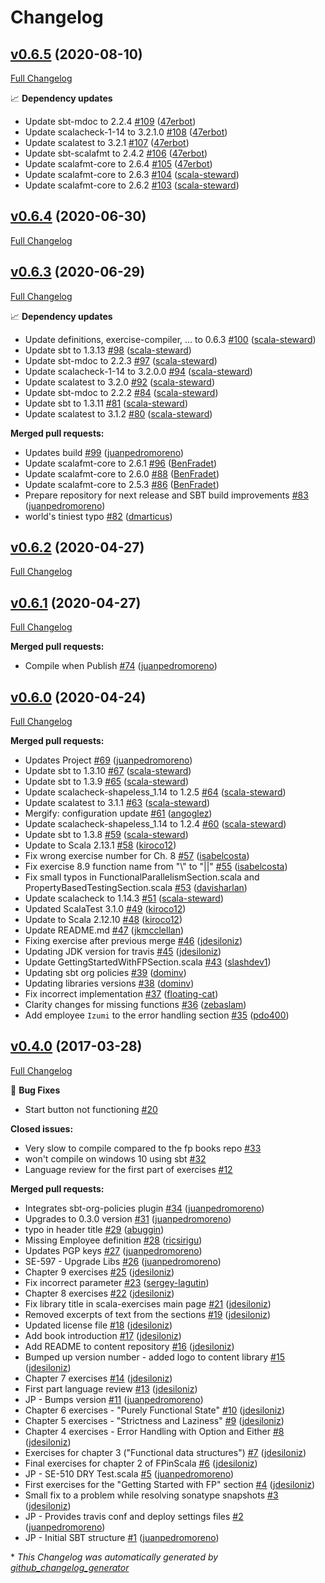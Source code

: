# Changelog

## [v0.6.5](https://github.com/scala-exercises/exercises-fpinscala/tree/v0.6.5) (2020-08-10)

[Full Changelog](https://github.com/scala-exercises/exercises-fpinscala/compare/v0.6.4...v0.6.5)

📈 **Dependency updates**

- Update sbt-mdoc to 2.2.4 [\#109](https://github.com/scala-exercises/exercises-fpinscala/pull/109) ([47erbot](https://github.com/47erbot))
- Update scalacheck-1-14 to 3.2.1.0 [\#108](https://github.com/scala-exercises/exercises-fpinscala/pull/108) ([47erbot](https://github.com/47erbot))
- Update scalatest to 3.2.1 [\#107](https://github.com/scala-exercises/exercises-fpinscala/pull/107) ([47erbot](https://github.com/47erbot))
- Update sbt-scalafmt to 2.4.2 [\#106](https://github.com/scala-exercises/exercises-fpinscala/pull/106) ([47erbot](https://github.com/47erbot))
- Update scalafmt-core to 2.6.4 [\#105](https://github.com/scala-exercises/exercises-fpinscala/pull/105) ([47erbot](https://github.com/47erbot))
- Update scalafmt-core to 2.6.3 [\#104](https://github.com/scala-exercises/exercises-fpinscala/pull/104) ([scala-steward](https://github.com/scala-steward))
- Update scalafmt-core to 2.6.2 [\#103](https://github.com/scala-exercises/exercises-fpinscala/pull/103) ([scala-steward](https://github.com/scala-steward))

## [v0.6.4](https://github.com/scala-exercises/exercises-fpinscala/tree/v0.6.4) (2020-06-30)

[Full Changelog](https://github.com/scala-exercises/exercises-fpinscala/compare/v0.6.3...v0.6.4)

## [v0.6.3](https://github.com/scala-exercises/exercises-fpinscala/tree/v0.6.3) (2020-06-29)

[Full Changelog](https://github.com/scala-exercises/exercises-fpinscala/compare/v0.6.2...v0.6.3)

📈 **Dependency updates**

- Update definitions, exercise-compiler, ... to 0.6.3 [\#100](https://github.com/scala-exercises/exercises-fpinscala/pull/100) ([scala-steward](https://github.com/scala-steward))
- Update sbt to 1.3.13 [\#98](https://github.com/scala-exercises/exercises-fpinscala/pull/98) ([scala-steward](https://github.com/scala-steward))
- Update sbt-mdoc to 2.2.3 [\#97](https://github.com/scala-exercises/exercises-fpinscala/pull/97) ([scala-steward](https://github.com/scala-steward))
- Update scalacheck-1-14 to 3.2.0.0 [\#94](https://github.com/scala-exercises/exercises-fpinscala/pull/94) ([scala-steward](https://github.com/scala-steward))
- Update scalatest to 3.2.0 [\#92](https://github.com/scala-exercises/exercises-fpinscala/pull/92) ([scala-steward](https://github.com/scala-steward))
- Update sbt-mdoc to 2.2.2 [\#84](https://github.com/scala-exercises/exercises-fpinscala/pull/84) ([scala-steward](https://github.com/scala-steward))
- Update sbt to 1.3.11 [\#81](https://github.com/scala-exercises/exercises-fpinscala/pull/81) ([scala-steward](https://github.com/scala-steward))
- Update scalatest to 3.1.2 [\#80](https://github.com/scala-exercises/exercises-fpinscala/pull/80) ([scala-steward](https://github.com/scala-steward))

**Merged pull requests:**

- Updates build [\#99](https://github.com/scala-exercises/exercises-fpinscala/pull/99) ([juanpedromoreno](https://github.com/juanpedromoreno))
- Update scalafmt-core to 2.6.1 [\#96](https://github.com/scala-exercises/exercises-fpinscala/pull/96) ([BenFradet](https://github.com/BenFradet))
- Update scalafmt-core to 2.6.0 [\#88](https://github.com/scala-exercises/exercises-fpinscala/pull/88) ([BenFradet](https://github.com/BenFradet))
- Update scalafmt-core to 2.5.3 [\#86](https://github.com/scala-exercises/exercises-fpinscala/pull/86) ([BenFradet](https://github.com/BenFradet))
- Prepare repository for next  release and SBT build improvements [\#83](https://github.com/scala-exercises/exercises-fpinscala/pull/83) ([juanpedromoreno](https://github.com/juanpedromoreno))
- world's tiniest typo [\#82](https://github.com/scala-exercises/exercises-fpinscala/pull/82) ([dmarticus](https://github.com/dmarticus))

## [v0.6.2](https://github.com/scala-exercises/exercises-fpinscala/tree/v0.6.2) (2020-04-27)

[Full Changelog](https://github.com/scala-exercises/exercises-fpinscala/compare/v0.6.1...v0.6.2)

## [v0.6.1](https://github.com/scala-exercises/exercises-fpinscala/tree/v0.6.1) (2020-04-27)

[Full Changelog](https://github.com/scala-exercises/exercises-fpinscala/compare/v0.6.0...v0.6.1)

**Merged pull requests:**

- Compile when Publish [\#74](https://github.com/scala-exercises/exercises-fpinscala/pull/74) ([juanpedromoreno](https://github.com/juanpedromoreno))

## [v0.6.0](https://github.com/scala-exercises/exercises-fpinscala/tree/v0.6.0) (2020-04-24)

[Full Changelog](https://github.com/scala-exercises/exercises-fpinscala/compare/v0.4.0...v0.6.0)

**Merged pull requests:**

- Updates Project [\#69](https://github.com/scala-exercises/exercises-fpinscala/pull/69) ([juanpedromoreno](https://github.com/juanpedromoreno))
- Update sbt to 1.3.10 [\#67](https://github.com/scala-exercises/exercises-fpinscala/pull/67) ([scala-steward](https://github.com/scala-steward))
- Update sbt to 1.3.9 [\#65](https://github.com/scala-exercises/exercises-fpinscala/pull/65) ([scala-steward](https://github.com/scala-steward))
- Update scalacheck-shapeless\_1.14 to 1.2.5 [\#64](https://github.com/scala-exercises/exercises-fpinscala/pull/64) ([scala-steward](https://github.com/scala-steward))
- Update scalatest to 3.1.1 [\#63](https://github.com/scala-exercises/exercises-fpinscala/pull/63) ([scala-steward](https://github.com/scala-steward))
- Mergify: configuration update [\#61](https://github.com/scala-exercises/exercises-fpinscala/pull/61) ([angoglez](https://github.com/angoglez))
- Update scalacheck-shapeless\_1.14 to 1.2.4 [\#60](https://github.com/scala-exercises/exercises-fpinscala/pull/60) ([scala-steward](https://github.com/scala-steward))
- Update sbt to 1.3.8 [\#59](https://github.com/scala-exercises/exercises-fpinscala/pull/59) ([scala-steward](https://github.com/scala-steward))
- Update to Scala 2.13.1 [\#58](https://github.com/scala-exercises/exercises-fpinscala/pull/58) ([kiroco12](https://github.com/kiroco12))
- Fix wrong exercise number for Ch. 8 [\#57](https://github.com/scala-exercises/exercises-fpinscala/pull/57) ([isabelcosta](https://github.com/isabelcosta))
- Fix exercise 8.9 function name from "\\" to "||" [\#55](https://github.com/scala-exercises/exercises-fpinscala/pull/55) ([isabelcosta](https://github.com/isabelcosta))
- Fix small typos in FunctionalParallelismSection.scala and PropertyBasedTestingSection.scala  [\#53](https://github.com/scala-exercises/exercises-fpinscala/pull/53) ([davisharlan](https://github.com/davisharlan))
- Update scalacheck to 1.14.3 [\#51](https://github.com/scala-exercises/exercises-fpinscala/pull/51) ([scala-steward](https://github.com/scala-steward))
- Updated ScalaTest 3.1.0 [\#49](https://github.com/scala-exercises/exercises-fpinscala/pull/49) ([kiroco12](https://github.com/kiroco12))
- Update to Scala 2.12.10 [\#48](https://github.com/scala-exercises/exercises-fpinscala/pull/48) ([kiroco12](https://github.com/kiroco12))
- Update README.md [\#47](https://github.com/scala-exercises/exercises-fpinscala/pull/47) ([jkmcclellan](https://github.com/jkmcclellan))
- Fixing exercise after previous merge [\#46](https://github.com/scala-exercises/exercises-fpinscala/pull/46) ([jdesiloniz](https://github.com/jdesiloniz))
- Updating JDK version for travis [\#45](https://github.com/scala-exercises/exercises-fpinscala/pull/45) ([jdesiloniz](https://github.com/jdesiloniz))
- Update GettingStartedWithFPSection.scala [\#43](https://github.com/scala-exercises/exercises-fpinscala/pull/43) ([slashdev1](https://github.com/slashdev1))
- Updating sbt org policies [\#39](https://github.com/scala-exercises/exercises-fpinscala/pull/39) ([dominv](https://github.com/dominv))
- Updating libraries versions [\#38](https://github.com/scala-exercises/exercises-fpinscala/pull/38) ([dominv](https://github.com/dominv))
- Fix incorrect implementation [\#37](https://github.com/scala-exercises/exercises-fpinscala/pull/37) ([floating-cat](https://github.com/floating-cat))
- Clarity changes for missing functions [\#36](https://github.com/scala-exercises/exercises-fpinscala/pull/36) ([zebaslam](https://github.com/zebaslam))
- Add employee `Izumi` to the error handling section [\#35](https://github.com/scala-exercises/exercises-fpinscala/pull/35) ([pdo400](https://github.com/pdo400))

## [v0.4.0](https://github.com/scala-exercises/exercises-fpinscala/tree/v0.4.0) (2017-03-28)

[Full Changelog](https://github.com/scala-exercises/exercises-fpinscala/compare/47e9036ab8130a3eb882ccdc3b9a0d45397dcb07...v0.4.0)

🐛 **Bug Fixes**

- Start button not functioning [\#20](https://github.com/scala-exercises/exercises-fpinscala/issues/20)

**Closed issues:**

- Very slow to compile compared to the fp books repo [\#33](https://github.com/scala-exercises/exercises-fpinscala/issues/33)
- won't compile on windows 10 using sbt  [\#32](https://github.com/scala-exercises/exercises-fpinscala/issues/32)
- Language review for the first part of exercises [\#12](https://github.com/scala-exercises/exercises-fpinscala/issues/12)

**Merged pull requests:**

- Integrates sbt-org-policies plugin [\#34](https://github.com/scala-exercises/exercises-fpinscala/pull/34) ([juanpedromoreno](https://github.com/juanpedromoreno))
- Upgrades to 0.3.0 version [\#31](https://github.com/scala-exercises/exercises-fpinscala/pull/31) ([juanpedromoreno](https://github.com/juanpedromoreno))
- typo in header title [\#29](https://github.com/scala-exercises/exercises-fpinscala/pull/29) ([abuggin](https://github.com/abuggin))
- Missing Employee definition [\#28](https://github.com/scala-exercises/exercises-fpinscala/pull/28) ([ricsirigu](https://github.com/ricsirigu))
- Updates PGP keys [\#27](https://github.com/scala-exercises/exercises-fpinscala/pull/27) ([juanpedromoreno](https://github.com/juanpedromoreno))
- SE-597 - Upgrade Libs [\#26](https://github.com/scala-exercises/exercises-fpinscala/pull/26) ([juanpedromoreno](https://github.com/juanpedromoreno))
- Chapter 9 exercises [\#25](https://github.com/scala-exercises/exercises-fpinscala/pull/25) ([jdesiloniz](https://github.com/jdesiloniz))
- Fix incorrect parameter [\#23](https://github.com/scala-exercises/exercises-fpinscala/pull/23) ([sergey-lagutin](https://github.com/sergey-lagutin))
- Chapter 8 exercises [\#22](https://github.com/scala-exercises/exercises-fpinscala/pull/22) ([jdesiloniz](https://github.com/jdesiloniz))
- Fix library title in scala-exercises main page [\#21](https://github.com/scala-exercises/exercises-fpinscala/pull/21) ([jdesiloniz](https://github.com/jdesiloniz))
- Removed excerpts of text from the sections [\#19](https://github.com/scala-exercises/exercises-fpinscala/pull/19) ([jdesiloniz](https://github.com/jdesiloniz))
- Updated license file [\#18](https://github.com/scala-exercises/exercises-fpinscala/pull/18) ([jdesiloniz](https://github.com/jdesiloniz))
- Add book introduction [\#17](https://github.com/scala-exercises/exercises-fpinscala/pull/17) ([jdesiloniz](https://github.com/jdesiloniz))
- Add README to content repository [\#16](https://github.com/scala-exercises/exercises-fpinscala/pull/16) ([jdesiloniz](https://github.com/jdesiloniz))
- Bumped up version number - added logo to content library [\#15](https://github.com/scala-exercises/exercises-fpinscala/pull/15) ([jdesiloniz](https://github.com/jdesiloniz))
- Chapter 7 exercises [\#14](https://github.com/scala-exercises/exercises-fpinscala/pull/14) ([jdesiloniz](https://github.com/jdesiloniz))
- First part language review [\#13](https://github.com/scala-exercises/exercises-fpinscala/pull/13) ([jdesiloniz](https://github.com/jdesiloniz))
- JP - Bumps version [\#11](https://github.com/scala-exercises/exercises-fpinscala/pull/11) ([juanpedromoreno](https://github.com/juanpedromoreno))
- Chapter 6 exercises - "Purely Functional State" [\#10](https://github.com/scala-exercises/exercises-fpinscala/pull/10) ([jdesiloniz](https://github.com/jdesiloniz))
- Chapter 5 exercises - "Strictness and Laziness" [\#9](https://github.com/scala-exercises/exercises-fpinscala/pull/9) ([jdesiloniz](https://github.com/jdesiloniz))
- Chapter 4 exercises - Error Handling with Option and Either [\#8](https://github.com/scala-exercises/exercises-fpinscala/pull/8) ([jdesiloniz](https://github.com/jdesiloniz))
- Exercises for chapter 3 \("Functional data structures"\) [\#7](https://github.com/scala-exercises/exercises-fpinscala/pull/7) ([jdesiloniz](https://github.com/jdesiloniz))
- Final exercises for chapter 2 of FPinScala [\#6](https://github.com/scala-exercises/exercises-fpinscala/pull/6) ([jdesiloniz](https://github.com/jdesiloniz))
- JP - SE-510 DRY Test.scala [\#5](https://github.com/scala-exercises/exercises-fpinscala/pull/5) ([juanpedromoreno](https://github.com/juanpedromoreno))
- First exercises for the "Getting Started with FP" section [\#4](https://github.com/scala-exercises/exercises-fpinscala/pull/4) ([jdesiloniz](https://github.com/jdesiloniz))
- Small fix to a problem while resolving sonatype snapshots [\#3](https://github.com/scala-exercises/exercises-fpinscala/pull/3) ([jdesiloniz](https://github.com/jdesiloniz))
- JP - Provides travis conf and deploy settings files [\#2](https://github.com/scala-exercises/exercises-fpinscala/pull/2) ([juanpedromoreno](https://github.com/juanpedromoreno))
- JP - Initial SBT structure [\#1](https://github.com/scala-exercises/exercises-fpinscala/pull/1) ([juanpedromoreno](https://github.com/juanpedromoreno))



\* *This Changelog was automatically generated by [github_changelog_generator](https://github.com/github-changelog-generator/github-changelog-generator)*
